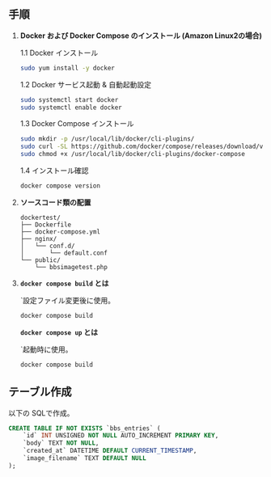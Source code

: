 ## 手順

1. **Docker および Docker Compose のインストール (Amazon Linux2の場合)**

    1.1 Docker インストール
    ```bash
    sudo yum install -y docker
    ```

    1.2 Docker サービス起動 & 自動起動設定
    ```bash
    sudo systemctl start docker
    sudo systemctl enable docker
    ```

    1.3 Docker Compose インストール
    ```bash
    sudo mkdir -p /usr/local/lib/docker/cli-plugins/
    sudo curl -SL https://github.com/docker/compose/releases/download/v2.36.0/docker-compose-linux-x86_64 -o /usr/local/lib/docker/cli-plugins/docker-compose
    sudo chmod +x /usr/local/lib/docker/cli-plugins/docker-compose
    ```

    1.4 インストール確認
    ```bash
    docker compose version
    ```

2. **ソースコード類の配置**

    ```text
    dockertest/
    ├── Dockerfile
    ├── docker-compose.yml
    ├── nginx/
    │   └── conf.d/
    │       └── default.conf
    └── public/
        └── bbsimagetest.php
    ```

3. **`docker compose build` とは**

    `設定ファイル変更後に使用。

    ```bash
    docker compose build
    ```

    **`docker compose up` とは**

    `起動時に使用。

    ```bash
    docker compose build
    ```

## テーブル作成

以下の SQLで作成。

```sql
CREATE TABLE IF NOT EXISTS `bbs_entries` (
    `id` INT UNSIGNED NOT NULL AUTO_INCREMENT PRIMARY KEY,
    `body` TEXT NOT NULL,
    `created_at` DATETIME DEFAULT CURRENT_TIMESTAMP,
    `image_filename` TEXT DEFAULT NULL
);

